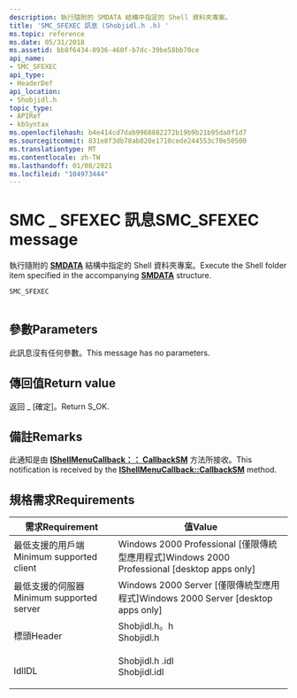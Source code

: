 ```yaml
---
description: 執行隨附的 SMDATA 結構中指定的 Shell 資料夾專案。
title: 'SMC_SFEXEC 訊息 (Shobjidl.h .h) '
ms.topic: reference
ms.date: 05/31/2018
ms.assetid: bb8f6434-0936-460f-b7dc-39be58bb70ce
api_name:
- SMC_SFEXEC
api_type:
- HeaderDef
api_location:
- Shobjidl.h
topic_type:
- APIRef
- kbSyntax
ms.openlocfilehash: b4e414cd7dab9968882272b19b9b21b95da0f1d7
ms.sourcegitcommit: 831e8f3db78ab820e1710cede244553c70e50500
ms.translationtype: MT
ms.contentlocale: zh-TW
ms.lasthandoff: 01/08/2021
ms.locfileid: "104973444"
---
```

# <a name="smc_sfexec-message"></a><span data-ttu-id="897f0-103">SMC \_ SFEXEC 訊息</span><span class="sxs-lookup"><span data-stu-id="897f0-103">SMC\_SFEXEC message</span></span>

<span data-ttu-id="897f0-104">執行隨附的 [**SMDATA**](/windows/win32/api/shobjidl_core/ns-shobjidl_core-smdata) 結構中指定的 Shell 資料夾專案。</span><span class="sxs-lookup"><span data-stu-id="897f0-104">Execute the Shell folder item specified in the accompanying [**SMDATA**](/windows/win32/api/shobjidl_core/ns-shobjidl_core-smdata) structure.</span></span>


```C++
SMC_SFEXEC
            
```



## <a name="parameters"></a><span data-ttu-id="897f0-105">參數</span><span class="sxs-lookup"><span data-stu-id="897f0-105">Parameters</span></span>

<span data-ttu-id="897f0-106">此訊息沒有任何參數。</span><span class="sxs-lookup"><span data-stu-id="897f0-106">This message has no parameters.</span></span>

## <a name="return-value"></a><span data-ttu-id="897f0-107">傳回值</span><span class="sxs-lookup"><span data-stu-id="897f0-107">Return value</span></span>

<span data-ttu-id="897f0-108">返回 \_ [確定]。</span><span class="sxs-lookup"><span data-stu-id="897f0-108">Return S\_OK.</span></span>

## <a name="remarks"></a><span data-ttu-id="897f0-109">備註</span><span class="sxs-lookup"><span data-stu-id="897f0-109">Remarks</span></span>

<span data-ttu-id="897f0-110">此通知是由 [**IShellMenuCallback：： CallbackSM**](/windows/desktop/api/shobjidl_core/nf-shobjidl_core-ishellmenucallback-callbacksm) 方法所接收。</span><span class="sxs-lookup"><span data-stu-id="897f0-110">This notification is received by the [**IShellMenuCallback::CallbackSM**](/windows/desktop/api/shobjidl_core/nf-shobjidl_core-ishellmenucallback-callbacksm) method.</span></span>

## <a name="requirements"></a><span data-ttu-id="897f0-111">規格需求</span><span class="sxs-lookup"><span data-stu-id="897f0-111">Requirements</span></span>



| <span data-ttu-id="897f0-112">需求</span><span class="sxs-lookup"><span data-stu-id="897f0-112">Requirement</span></span> | <span data-ttu-id="897f0-113">值</span><span class="sxs-lookup"><span data-stu-id="897f0-113">Value</span></span> |
|-------------------------------------|-----------------------------------------------------------------------------------------|
| <span data-ttu-id="897f0-114">最低支援的用戶端</span><span class="sxs-lookup"><span data-stu-id="897f0-114">Minimum supported client</span></span><br/> | <span data-ttu-id="897f0-115">Windows 2000 Professional \[僅限傳統型應用程式\]</span><span class="sxs-lookup"><span data-stu-id="897f0-115">Windows 2000 Professional \[desktop apps only\]</span></span><br/>                              |
| <span data-ttu-id="897f0-116">最低支援的伺服器</span><span class="sxs-lookup"><span data-stu-id="897f0-116">Minimum supported server</span></span><br/> | <span data-ttu-id="897f0-117">Windows 2000 Server \[僅限傳統型應用程式\]</span><span class="sxs-lookup"><span data-stu-id="897f0-117">Windows 2000 Server \[desktop apps only\]</span></span><br/>                                    |
| <span data-ttu-id="897f0-118">標頭</span><span class="sxs-lookup"><span data-stu-id="897f0-118">Header</span></span><br/>                   | <dl> <span data-ttu-id="897f0-119"><dt>Shobjidl.h。h</dt></span><span class="sxs-lookup"><span data-stu-id="897f0-119"><dt>Shobjidl.h</dt></span></span> </dl>   |
| <span data-ttu-id="897f0-120">Idl</span><span class="sxs-lookup"><span data-stu-id="897f0-120">IDL</span></span><br/>                      | <dl> <span data-ttu-id="897f0-121"><dt>Shobjidl.h .idl</dt></span><span class="sxs-lookup"><span data-stu-id="897f0-121"><dt>Shobjidl.idl</dt></span></span> </dl> |



 

 




